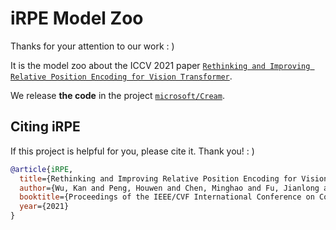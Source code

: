 # iRPE Model Zoo

Thanks for your attention to our work : )

It is the model zoo about the ICCV 2021 paper [`Rethinking and Improving Relative Position Encoding for Vision Transformer`](https://houwenpeng.com/publications/iRPE.pdf).

We release **the code** in the project [`microsoft/Cream`](https://github.com/microsoft/Cream/tree/main/iRPE).

## Citing iRPE
If this project is helpful for you, please cite it. Thank you! : )

```bibtex
@article{iRPE,
  title={Rethinking and Improving Relative Position Encoding for Vision Transformer},
  author={Wu, Kan and Peng, Houwen and Chen, Minghao and Fu, Jianlong and Chao, Hongyang},
  booktitle={Proceedings of the IEEE/CVF International Conference on Computer Vision (ICCV)},
  year={2021}
}
```
